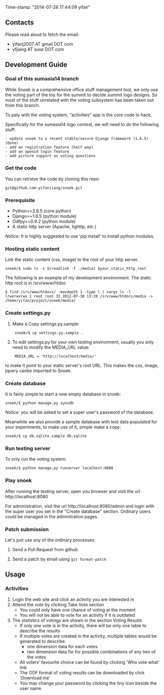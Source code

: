 Time-stamp: "2014-07-28 17:44:09 yifan"

## Contacts

Please read aloud to fetch the email:

* yifanj2007 AT gmail DOT com
* yfjiang AT suse DOT com

## Development Guide

### Goal of this sumasia14 branch

While Snoek is a comprehensive office stuff management tool, we only
use the voting part of the toy for the summit to decide summit logo
designs. So most of the stuff unrelated with the voting subsystem has
been taken out from this branch.

To paly with the voting system, "activities" app is the core code to
hack.

Specifically for the sumasia14 logo contest, we will need to do the
following stuff:

    - update snoek to a recent stable/secure Django framework (1.6.5) (Done)
    - add an registration feature (half way)
    - add an openid login feature
    - add picture support as voting questions

### Get the code

You can retrieve the code by cloning this repo:

    git@github.com:yifanjiang/snoek.git

### Prerequisite

* Python>=2.6.5 (core python)
* Django==1.6.5 (python module)
* Odfpy==0.9.2 (python module)
* A static http server (Apache, lighttp, etc.)

*Notice:* It is highly suggested to use 'pip install' to install python modules.

### Hosting static content

Link the static content (css, image) to the root of your http server.

    snoek/$ sudo ln -s $(readlink -f ./media) $your_static_http_root

The following is an example of my development environment. The static
http root is in /srv/www/htdoc

    $ find /srv/www/htdocs/ -maxdepth 1 -type l | xargs ls -l
    lrwxrwxrwx 1 root root 32 2012-07-30 13:28 /srv/www/htdocs/media -> /home/yifan/project/snoek/media/

### Create settings.py


1. Make a Copy settings.py.sample

        snoek/$ cp settings.py.sample .

2. To edit settings.py for your own testing environment, usually you
only need to modify the MEDIA_URL value:

        MEDIA_URL = 'http://localhost/media/'

to make it point to your static server's root URL. This makes the css,
image, jquery canbe imported to Snoek.

### Create database

It is fairly simple to start a new empty database in snoek:

    snoek/$ python manage.py syncdb

*Notice:* you will be asked to set a super user's password of the
database.

Meanwhile we also provide a sample database with test data populated
for your experiments, to make use of it, simple make a copy:

    snoek/$ cp db.sqlite.sample db.sqlite

### Run testing server

To only run the voting system:

    snoek/$ python manage.py runserver localhost:8080

### Play snoek

After running the testing server, open you browser and visit the url
http://localhost:8080

For administration, visit the url http://localhost:8080/admin and
login with the super user you set in the "Create database"
section. Ordinary users could be managed in the adminitration pages.

### Patch submission

Let's just use any of the ordinary processes:

1. Send a Pull Request from github

2. Send a patch by email using `git format-patch` 

## Usage

### Activities

1. Login the web site and click an activity you are interested in
2. Attend the vote by clicking Take Vote section
    * You could only have one chance of voting at the moment
    * You will not be able to vote for an activity if it is outdated
3. The statistics of votings are shown in the section Voting Results
    * If only one vote is in the activity, there will be only one table to describe the results
    * If multiple votes are created in the activity, multiple tables would be generated to describe:
        - one dimension data for each votes
        - two dimension data for for possible combinations of any two of the votes
    * All voters' favourite choice can be found by clicking 'Who vote what' link
    * The ODF format of voting results can be downloaded by click 'Download me'
    * You may change your password by clicking the tiny icon beside the user name
